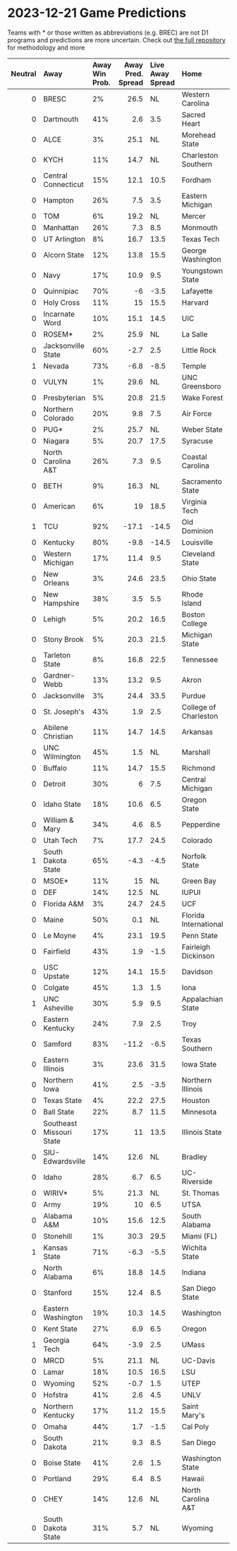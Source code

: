 # 2023-12-21 Game Predictions
Teams with * or those written as abbreviations (e.g. BREC) are not D1 programs and predictions are more uncertain. Check out [the full repository](https://github.com/grdavis/college-basketball-elo) for methodology and more

|   Neutral | Away                     | Away Win Prob.   |   Away Pred. Spread | Live Away Spread   | Home                  | Home Win Prob.   |   Home Pred. Spread |
|----------:|:-------------------------|:-----------------|--------------------:|:-------------------|:----------------------|:-----------------|--------------------:|
|         0 | BRESC                    | 2%               |                26.5 | NL                 | Western Carolina      | 98%              |               -26.5 |
|         0 | Dartmouth                | 41%              |                 2.6 | 3.5                | Sacred Heart          | 59%              |                -2.6 |
|         0 | ALCE                     | 3%               |                25.1 | NL                 | Morehead State        | 97%              |               -25.1 |
|         0 | KYCH                     | 11%              |                14.7 | NL                 | Charleston Southern   | 89%              |               -14.7 |
|         0 | Central Connecticut      | 15%              |                12.1 | 10.5               | Fordham               | 85%              |               -12.1 |
|         0 | Hampton                  | 26%              |                 7.5 | 3.5                | Eastern Michigan      | 74%              |                -7.5 |
|         0 | TOM                      | 6%               |                19.2 | NL                 | Mercer                | 94%              |               -19.2 |
|         0 | Manhattan                | 26%              |                 7.3 | 8.5                | Monmouth              | 74%              |                -7.3 |
|         0 | UT Arlington             | 8%               |                16.7 | 13.5               | Texas Tech            | 92%              |               -16.7 |
|         0 | Alcorn State             | 12%              |                13.8 | 15.5               | George Washington     | 88%              |               -13.8 |
|         0 | Navy                     | 17%              |                10.9 | 9.5                | Youngstown State      | 83%              |               -10.9 |
|         0 | Quinnipiac               | 70%              |                -6   | -3.5               | Lafayette             | 30%              |                 6   |
|         0 | Holy Cross               | 11%              |                15   | 15.5               | Harvard               | 89%              |               -15   |
|         0 | Incarnate Word           | 10%              |                15.1 | 14.5               | UIC                   | 90%              |               -15.1 |
|         0 | ROSEM*                   | 2%               |                25.9 | NL                 | La Salle              | 98%              |               -25.9 |
|         0 | Jacksonville State       | 60%              |                -2.7 | 2.5                | Little Rock           | 40%              |                 2.7 |
|         1 | Nevada                   | 73%              |                -6.8 | -8.5               | Temple                | 27%              |                 6.8 |
|         0 | VULYN                    | 1%               |                29.6 | NL                 | UNC Greensboro        | 99%              |               -29.6 |
|         0 | Presbyterian             | 5%               |                20.8 | 21.5               | Wake Forest           | 95%              |               -20.8 |
|         0 | Northern Colorado        | 20%              |                 9.8 | 7.5                | Air Force             | 80%              |                -9.8 |
|         0 | PUG*                     | 2%               |                25.7 | NL                 | Weber State           | 98%              |               -25.7 |
|         0 | Niagara                  | 5%               |                20.7 | 17.5               | Syracuse              | 95%              |               -20.7 |
|         0 | North Carolina A&T       | 26%              |                 7.3 | 9.5                | Coastal Carolina      | 74%              |                -7.3 |
|         0 | BETH                     | 9%               |                16.3 | NL                 | Sacramento State      | 91%              |               -16.3 |
|         0 | American                 | 6%               |                19   | 18.5               | Virginia Tech         | 94%              |               -19   |
|         1 | TCU                      | 92%              |               -17.1 | -14.5              | Old Dominion          | 8%               |                17.1 |
|         0 | Kentucky                 | 80%              |                -9.8 | -14.5              | Louisville            | 20%              |                 9.8 |
|         0 | Western Michigan         | 17%              |                11.4 | 9.5                | Cleveland State       | 83%              |               -11.4 |
|         0 | New Orleans              | 3%               |                24.6 | 23.5               | Ohio State            | 97%              |               -24.6 |
|         0 | New Hampshire            | 38%              |                 3.5 | 5.5                | Rhode Island          | 62%              |                -3.5 |
|         0 | Lehigh                   | 5%               |                20.2 | 16.5               | Boston College        | 95%              |               -20.2 |
|         0 | Stony Brook              | 5%               |                20.3 | 21.5               | Michigan State        | 95%              |               -20.3 |
|         0 | Tarleton State           | 8%               |                16.8 | 22.5               | Tennessee             | 92%              |               -16.8 |
|         0 | Gardner-Webb             | 13%              |                13.2 | 9.5                | Akron                 | 87%              |               -13.2 |
|         0 | Jacksonville             | 3%               |                24.4 | 33.5               | Purdue                | 97%              |               -24.4 |
|         0 | St. Joseph's             | 43%              |                 1.9 | 2.5                | College of Charleston | 57%              |                -1.9 |
|         0 | Abilene Christian        | 11%              |                14.7 | 14.5               | Arkansas              | 89%              |               -14.7 |
|         0 | UNC Wilmington           | 45%              |                 1.5 | NL                 | Marshall              | 55%              |                -1.5 |
|         0 | Buffalo                  | 11%              |                14.7 | 15.5               | Richmond              | 89%              |               -14.7 |
|         0 | Detroit                  | 30%              |                 6   | 7.5                | Central Michigan      | 70%              |                -6   |
|         0 | Idaho State              | 18%              |                10.6 | 6.5                | Oregon State          | 82%              |               -10.6 |
|         0 | William & Mary           | 34%              |                 4.6 | 8.5                | Pepperdine            | 66%              |                -4.6 |
|         0 | Utah Tech                | 7%               |                17.7 | 24.5               | Colorado              | 93%              |               -17.7 |
|         1 | South Dakota State       | 65%              |                -4.3 | -4.5               | Norfolk State         | 35%              |                 4.3 |
|         0 | MSOE*                    | 11%              |                15   | NL                 | Green Bay             | 89%              |               -15   |
|         0 | DEF                      | 14%              |                12.5 | NL                 | IUPUI                 | 86%              |               -12.5 |
|         0 | Florida A&M              | 3%               |                24.7 | 24.5               | UCF                   | 97%              |               -24.7 |
|         0 | Maine                    | 50%              |                 0.1 | NL                 | Florida International | 50%              |                -0.1 |
|         0 | Le Moyne                 | 4%               |                23.1 | 19.5               | Penn State            | 96%              |               -23.1 |
|         0 | Fairfield                | 43%              |                 1.9 | -1.5               | Fairleigh Dickinson   | 57%              |                -1.9 |
|         0 | USC Upstate              | 12%              |                14.1 | 15.5               | Davidson              | 88%              |               -14.1 |
|         0 | Colgate                  | 45%              |                 1.3 | 1.5                | Iona                  | 55%              |                -1.3 |
|         1 | UNC Asheville            | 30%              |                 5.9 | 9.5                | Appalachian State     | 70%              |                -5.9 |
|         0 | Eastern Kentucky         | 24%              |                 7.9 | 2.5                | Troy                  | 76%              |                -7.9 |
|         0 | Samford                  | 83%              |               -11.2 | -6.5               | Texas Southern        | 17%              |                11.2 |
|         0 | Eastern Illinois         | 3%               |                23.6 | 31.5               | Iowa State            | 97%              |               -23.6 |
|         0 | Northern Iowa            | 41%              |                 2.5 | -3.5               | Northern Illinois     | 59%              |                -2.5 |
|         0 | Texas State              | 4%               |                22.2 | 27.5               | Houston               | 96%              |               -22.2 |
|         0 | Ball State               | 22%              |                 8.7 | 11.5               | Minnesota             | 78%              |                -8.7 |
|         0 | Southeast Missouri State | 17%              |                11   | 13.5               | Illinois State        | 83%              |               -11   |
|         0 | SIU-Edwardsville         | 14%              |                12.6 | NL                 | Bradley               | 86%              |               -12.6 |
|         0 | Idaho                    | 28%              |                 6.7 | 6.5                | UC-Riverside          | 72%              |                -6.7 |
|         0 | WIRIV*                   | 5%               |                21.3 | NL                 | St. Thomas            | 95%              |               -21.3 |
|         0 | Army                     | 19%              |                10   | 6.5                | UTSA                  | 81%              |               -10   |
|         0 | Alabama A&M              | 10%              |                15.6 | 12.5               | South Alabama         | 90%              |               -15.6 |
|         0 | Stonehill                | 1%               |                30.3 | 29.5               | Miami (FL)            | 99%              |               -30.3 |
|         1 | Kansas State             | 71%              |                -6.3 | -5.5               | Wichita State         | 29%              |                 6.3 |
|         0 | North Alabama            | 6%               |                18.8 | 14.5               | Indiana               | 94%              |               -18.8 |
|         0 | Stanford                 | 15%              |                12.4 | 8.5                | San Diego State       | 85%              |               -12.4 |
|         0 | Eastern Washington       | 19%              |                10.3 | 14.5               | Washington            | 81%              |               -10.3 |
|         0 | Kent State               | 27%              |                 6.9 | 6.5                | Oregon                | 73%              |                -6.9 |
|         1 | Georgia Tech             | 64%              |                -3.9 | 2.5                | UMass                 | 36%              |                 3.9 |
|         0 | MRCD                     | 5%               |                21.1 | NL                 | UC-Davis              | 95%              |               -21.1 |
|         0 | Lamar                    | 18%              |                10.5 | 16.5               | LSU                   | 82%              |               -10.5 |
|         0 | Wyoming                  | 52%              |                -0.7 | 1.5                | UTEP                  | 48%              |                 0.7 |
|         0 | Hofstra                  | 41%              |                 2.6 | 4.5                | UNLV                  | 59%              |                -2.6 |
|         0 | Northern Kentucky        | 17%              |                11.2 | 15.5               | Saint Mary's          | 83%              |               -11.2 |
|         0 | Omaha                    | 44%              |                 1.7 | -1.5               | Cal Poly              | 56%              |                -1.7 |
|         0 | South Dakota             | 21%              |                 9.3 | 8.5                | San Diego             | 79%              |                -9.3 |
|         0 | Boise State              | 41%              |                 2.6 | 1.5                | Washington State      | 59%              |                -2.6 |
|         0 | Portland                 | 29%              |                 6.4 | 8.5                | Hawaii                | 71%              |                -6.4 |
|         0 | CHEY                     | 14%              |                12.6 | NL                 | North Carolina A&T    | 86%              |               -12.6 |
|         0 | South Dakota State       | 31%              |                 5.7 | NL                 | Wyoming               | 69%              |                -5.7 |